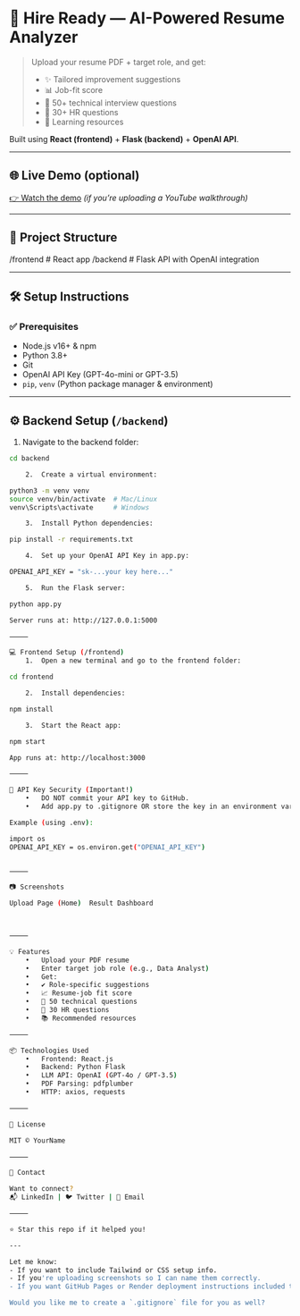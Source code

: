 # 🚀 Hire Ready — AI-Powered Resume Analyzer

> Upload your resume PDF + target role, and get:
> - ✨ Tailored improvement suggestions
> - 📊 Job-fit score
> - 🧠 50+ technical interview questions
> - 💬 30+ HR questions
> - 📘 Learning resources

Built using **React (frontend)** + **Flask (backend)** + **OpenAI API**.

---

## 🌐 Live Demo (optional)
[👉 Watch the demo](https://youtu.be/your-demo-link) *(if you’re uploading a YouTube walkthrough)*

---

## 📁 Project Structure

/frontend      # React app
/backend       # Flask API with OpenAI integration

---

## 🛠️ Setup Instructions

### ✅ Prerequisites

- Node.js v16+ & npm
- Python 3.8+
- Git
- OpenAI API Key (GPT-4o-mini or GPT-3.5)
- `pip`, `venv` (Python package manager & environment)

---

## ⚙️ Backend Setup (`/backend`)

1. Navigate to the backend folder:

```bash
cd backend

	2.	Create a virtual environment:

python3 -m venv venv
source venv/bin/activate  # Mac/Linux
venv\Scripts\activate     # Windows

	3.	Install Python dependencies:

pip install -r requirements.txt

	4.	Set up your OpenAI API Key in app.py:

OPENAI_API_KEY = "sk-...your key here..."

	5.	Run the Flask server:

python app.py

Server runs at: http://127.0.0.1:5000

⸻

💻 Frontend Setup (/frontend)
	1.	Open a new terminal and go to the frontend folder:

cd frontend

	2.	Install dependencies:

npm install

	3.	Start the React app:

npm start

App runs at: http://localhost:3000

⸻

🔐 API Key Security (Important!)
	•	DO NOT commit your API key to GitHub.
	•	Add app.py to .gitignore OR store the key in an environment variable and load it using os.environ.

Example (using .env):

import os
OPENAI_API_KEY = os.environ.get("OPENAI_API_KEY")


⸻

📷 Screenshots

Upload Page (Home)	Result Dashboard
	


⸻

💡 Features
	•	Upload your PDF resume
	•	Enter target job role (e.g., Data Analyst)
	•	Get:
	•	✔️ Role-specific suggestions
	•	📈 Resume-job fit score
	•	🎯 50 technical questions
	•	💬 30 HR questions
	•	📚 Recommended resources

⸻

📦 Technologies Used
	•	Frontend: React.js
	•	Backend: Python Flask
	•	LLM API: OpenAI (GPT-4o / GPT-3.5)
	•	PDF Parsing: pdfplumber
	•	HTTP: axios, requests

⸻

📄 License

MIT © YourName

⸻

💬 Contact

Want to connect?
📬 LinkedIn | 🐦 Twitter | 📧 Email

⸻

⭐ Star this repo if it helped you!

---

Let me know:
- If you want to include Tailwind or CSS setup info.
- If you're uploading screenshots so I can name them correctly.
- If you want GitHub Pages or Render deployment instructions included too.

Would you like me to create a `.gitignore` file for you as well?
